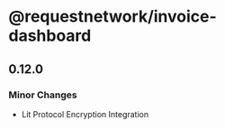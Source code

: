 # @requestnetwork/invoice-dashboard

## 0.12.0

### Minor Changes

- Lit Protocol Encryption Integration
